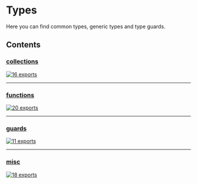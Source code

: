 # Types

<!-- SUMMARY:START -->

Here you can find common types, generic types and type guards.

<!-- SUMMARY:END -->

## Contents

<!-- TOC:START -->
### [collections](https://github.com/JanMalch/ts-experiments/blob/master/src/types/collections.ts)

[![16 exports](https://img.shields.io/badge/exports-16-blue)](https://github.com/JanMalch/ts-experiments/blob/master/src/types/collections.ts)

---

### [functions](https://github.com/JanMalch/ts-experiments/blob/master/src/types/functions.ts)

[![20 exports](https://img.shields.io/badge/exports-20-blue)](https://github.com/JanMalch/ts-experiments/blob/master/src/types/functions.ts)

---

### [guards](https://github.com/JanMalch/ts-experiments/blob/master/src/types/guards.ts)

[![11 exports](https://img.shields.io/badge/exports-11-blue)](https://github.com/JanMalch/ts-experiments/blob/master/src/types/guards.ts)

---

### [misc](https://github.com/JanMalch/ts-experiments/blob/master/src/types/misc.ts)

[![18 exports](https://img.shields.io/badge/exports-18-blue)](https://github.com/JanMalch/ts-experiments/blob/master/src/types/misc.ts)
<!-- TOC:END -->
